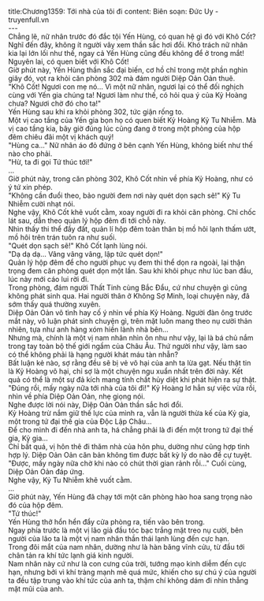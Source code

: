 title:Chương1359: Tới nhà của tôi đi
content:
Biên soạn: Đức Uy - truyenfull.vn<br>---<br>Chẳng lẽ, nữ nhân trước đó đắc tội Yến Hùng, có quan hệ gì đó với Khô Cốt?<br>Nghĩ đến đây, không ít người vây xem thần sắc hơi đổi. Khó trách nữ nhân kia lại lớn lối như thế, ngay cả Yến Hùng cũng đều không để ở trong mắt! Nguyên lai, có quen biết với Khô Cốt!<br>Giờ phút này, Yến Hùng thần sắc đại biến, cơ hồ chỉ trong một phần nghìn giây đó, vọt ra khỏi căn phòng 302 mà đám người Diệp Oản Oản thuê.<br>"Khô Cốt! Ngươi con mẹ nó... Vì một nữ nhân, ngươi lại có thể đối nghịch cùng với Yến gia chúng ta! Ngươi làm như thế, có hỏi qua ý của Kỷ Hoàng chưa? Ngươi chờ đó cho ta!"<br>Yến Hùng sau khi ra khỏi phòng 302, tức giận rống to.<br>Một vị cao tầng của Yến gia bọn họ có quen biết Kỷ Hoàng Kỷ Tu Nhiễm. Mà vị cao tầng kia, bây giờ đúng lúc cũng đang ở trong một phòng của hộp đêm chiêu đãi một vị khách quý!<br>"Hùng ca..." Nữ nhân áo đỏ đứng ở bên cạnh Yến Hùng, không biết như thế nào cho phải.<br>"Hừ, ta đi gọi Tứ thúc tới!"<br>...<br>Giờ phút này, trong căn phòng 302, Khô Cốt nhìn về phía Kỷ Hoàng, như có ý tứ xin phép.<br>"Không cần đuổi theo, bảo người đem nơi này quét dọn sạch sẽ!" Kỷ Tu Nhiễm cười nhạt nói.<br>Nghe vậy, Khô Cốt khẽ vuốt cằm, xoay người đi ra khỏi căn phòng. Chỉ chốc lát sau, dẫn theo quản lý hộp đêm đi tới chỗ này.<br>Nhìn thấy thi thể đầy đất, quản lí hộp đêm toàn thân bị mồ hôi lạnh thấm ướt, mồ hôi trên trán tuôn ra như suối.<br>"Quét dọn sạch sẽ!" Khô Cốt lạnh lùng nói.<br>"Dạ dạ dạ... Vâng vâng vâng, lập tức quét dọn!"<br>Quản lý hộp đêm để cho người phục vụ đem thi thể dọn ra ngoài, lại thận trọng đem căn phòng quét dọn một lần. Sau khi khôi phục như lúc ban đầu, lúc này mới cáo lui rời đi.<br>Trong phòng, đám người Thất Tinh cùng Bắc Đẩu, cứ như chuyện gì cũng không phát sinh qua. Hai người thân ở Không Sợ Minh, loại chuyện này, đã sớm thấy quá thường xuyên.<br>Diệp Oản Oản vô tình hay cố ý nhìn về phía Kỷ Hoàng. Người đàn ông trước mắt này, vô luận phát sinh chuyện gì, trên mặt luôn mang theo nụ cười thản nhiên, tựa như anh hàng xóm hiền lành nhà bên…<br>Nhưng mà, chính là một vị nam nhân nhìn ôn nhu như vậy, lại là bá chủ nắm trong tay toàn bộ thế giới ngầm của Châu Âu. Thứ người như vậy, làm sao có thể không phải là hạng người khát máu tàn nhẫn?<br>Bất luận kẻ nào, sợ rằng đều sẽ bị vẻ vô hại của anh ta lừa gạt. Nếu thật tin là Kỷ Hoàng vô hại, chỉ sợ là một chuyện ngu xuẩn nhất trên đời này. Kết quả có thể là một sự đả kích mang tính chất hủy diệt khi phát hiện ra sự thật.<br>"Đúng rồi, mấy ngày nữa tới nhà của tôi đi!" Kỷ Hoàng lơ hẳn sự việc vừa rồi, nhìn về phía Diệp Oản Oản, nhẹ giọng nói.<br>Nghe được lời nói này, Diệp Oản Oản thần sắc hơi đổi.<br>Kỷ Hoàng trừ nắm giữ thế lực của mình ra, vẫn là người thừa kế của Kỷ gia, một trong tứ đại thế gia của Độc Lập Châu…<br>Để cho mình đi đến nhà anh ta, há chẳng phải là đi đến một trong tứ đại thế gia, Kỷ gia...<br>Chỉ bất quá, vị hôn thê đi thăm nhà của hôn phu, dường như cũng hợp tình hợp lý. Diệp Oản Oản căn bản không tìm được bất kỳ lý do nào để cự tuyệt.<br>"Được, mấy ngày nữa chờ khi nào có chút thời gian rảnh rỗi..." Cuối cùng, Diệp Oản Oản đáp ứng.<br>Nghe vậy, Kỷ Tu Nhiễm khẽ vuốt cằm.<br>...<br>Giờ phút này, Yến Hùng đã chạy tới một căn phòng hào hoa sang trọng nào đó của hộp đêm.<br>"Tứ thúc!"<br>Yến Hùng thở hổn hển đẩy cửa phòng ra, tiến vào bên trong.<br>Ngay phía trước là một vị lão giả đầu tóc bạc trắng mặt treo nụ cười, bên người của lão ta là một vị nam nhân thần thái lạnh lùng đến cực hạn.<br>Trong đôi mắt của nam nhân, dường như là hàn băng vĩnh cửu, từ đầu tới chân tản ra khí tức lạnh giá kinh người.<br>Nam nhân này cứ như là con cưng của trời, tướng mạo kinh diễm đến cực hạn, nhưng bởi vì khí tràng mạnh mẽ quá mức, khiến cho sự chú ý của người ta đều tập trung vào khí tức của anh ta, thậm chí không dám đi nhìn thẳng mặt mũi của anh.
